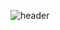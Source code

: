 ![header](https://capsule-render.vercel.app/api?type=wave&color=005baf&height=340&section=header&text=JaeYoungKim&fontSize=90)
